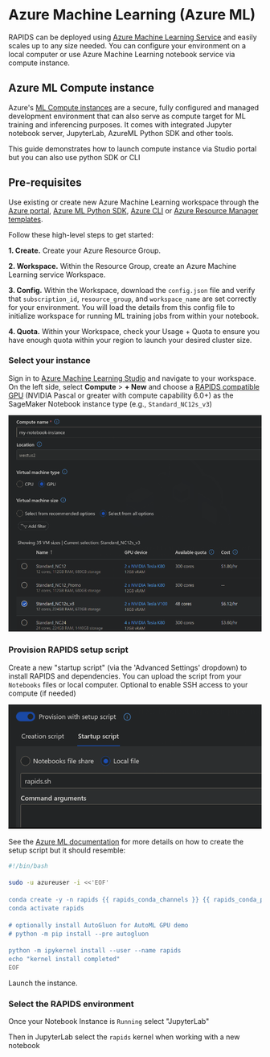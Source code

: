 # Azure Machine Learning (Azure ML)

RAPIDS can be deployed using [Azure Machine Learning Service](https://learn.microsoft.com/en-us/azure/machine-learning/overview-what-is-azure-machine-learning) and easily scales up to any size needed. You can configure your environment on a local computer or use Azure Machine Learning notebook service via compute instance.

## Azure ML Compute instance

Azure's [ML Compute instances](https://learn.microsoft.com/en-us/azure/machine-learning/concept-compute-instance) are a secure, fully configured and managed development environment that can also serve as compute target for ML training and inferencing purposes. It comes with integrated Jupyter notebook server, JupyterLab, AzureML Python SDK and other tools.

This guide demonstrates how to launch compute instance via Studio portal but you can also use python SDK or CLI

## Pre-requisites

Use existing or create new Azure Machine Learning workspace through the [Azure portal](https://learn.microsoft.com/en-us/azure/machine-learning/how-to-manage-workspace?tabs=azure-portal#create-a-workspace), [Azure ML Python SDK](https://learn.microsoft.com/en-us/azure/machine-learning/how-to-manage-workspace?tabs=python#create-a-workspace), [Azure CLI](https://learn.microsoft.com/en-us/azure/machine-learning/how-to-manage-workspace-cli?tabs=createnewresources) or [Azure Resource Manager templates](https://learn.microsoft.com/en-us/azure/machine-learning/how-to-create-workspace-template?tabs=azcli).

Follow these high-level steps to get started:

**1. Create.** Create your Azure Resource Group.

**2. Workspace.** Within the Resource Group, create an Azure Machine Learning service Workspace.

**3. Config.** Within the Workspace, download the `config.json` file and verify that `subscription_id`, `resource_group`, and `workspace_name` are set correctly for your environment. You will load the details from this config file to initialize workspace for running ML training jobs from within your notebook.

**4. Quota.** Within your Workspace, check your Usage + Quota to ensure you have enough quota within your region to launch your desired cluster size.

### Select your instance

Sign in to [Azure Machine Learning Studio](https://ml.azure.com/) and navigate to your workspace. On the left side, select **Compute** > **+ New** and choose a [RAPIDS compatible GPU](https://medium.com/dropout-analytics/which-gpus-work-with-rapids-ai-f562ef29c75f) (NVIDIA Pascal or greater with compute capability 6.0+) as the SageMaker Notebook instance type (e.g., `Standard_NC12s_v3`)

![Screenshot of the create new notebook screen with a gpu-instance selected](../../images/azureml-create-notebook-instance.png)

### Provision RAPIDS setup script

Create a new "startup script" (via the 'Advanced Settings' dropdown) to install RAPIDS and dependencies. You can upload the script from your `Notebooks` files or local computer.
Optional to enable SSH access to your compute (if needed)

![Screenshot of the provision setup script screen](../../images/azureml-provision-setup-script.png)

See the [Azure ML documentation](https://learn.microsoft.com/en-us/azure/machine-learning/how-to-customize-compute-instance) for more details on how to create the setup script but it should resemble:

```bash
#!/bin/bash

sudo -u azureuser -i <<'EOF'

conda create -y -n rapids {{ rapids_conda_channels }} {{ rapids_conda_packages }} ipykernel
conda activate rapids

# optionally install AutoGluon for AutoML GPU demo
# python -m pip install --pre autogluon

python -m ipykernel install --user --name rapids
echo "kernel install completed"
EOF
```

Launch the instance.

### Select the RAPIDS environment

Once your Notebook Instance is `Running` select "JupyterLab"

Then in JupyterLab select the `rapids` kernel when working with a new notebook

```{relatedexamples}

```
